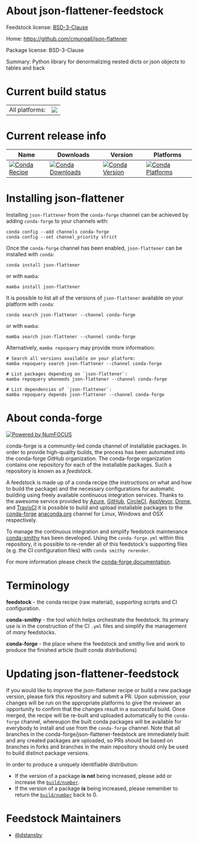 About json-flattener-feedstock
==============================

Feedstock license: [BSD-3-Clause](https://github.com/conda-forge/json-flattener-feedstock/blob/main/LICENSE.txt)

Home: https://github.com/cmungall/json-flattener

Package license: BSD-3-Clause

Summary: Python library for denormalizing nested dicts or json objects to tables and back

Current build status
====================


<table><tr><td>All platforms:</td>
    <td>
      <a href="https://dev.azure.com/conda-forge/feedstock-builds/_build/latest?definitionId=22312&branchName=main">
        <img src="https://dev.azure.com/conda-forge/feedstock-builds/_apis/build/status/json-flattener-feedstock?branchName=main">
      </a>
    </td>
  </tr>
</table>

Current release info
====================

| Name | Downloads | Version | Platforms |
| --- | --- | --- | --- |
| [![Conda Recipe](https://img.shields.io/badge/recipe-json--flattener-green.svg)](https://anaconda.org/conda-forge/json-flattener) | [![Conda Downloads](https://img.shields.io/conda/dn/conda-forge/json-flattener.svg)](https://anaconda.org/conda-forge/json-flattener) | [![Conda Version](https://img.shields.io/conda/vn/conda-forge/json-flattener.svg)](https://anaconda.org/conda-forge/json-flattener) | [![Conda Platforms](https://img.shields.io/conda/pn/conda-forge/json-flattener.svg)](https://anaconda.org/conda-forge/json-flattener) |

Installing json-flattener
=========================

Installing `json-flattener` from the `conda-forge` channel can be achieved by adding `conda-forge` to your channels with:

```
conda config --add channels conda-forge
conda config --set channel_priority strict
```

Once the `conda-forge` channel has been enabled, `json-flattener` can be installed with `conda`:

```
conda install json-flattener
```

or with `mamba`:

```
mamba install json-flattener
```

It is possible to list all of the versions of `json-flattener` available on your platform with `conda`:

```
conda search json-flattener --channel conda-forge
```

or with `mamba`:

```
mamba search json-flattener --channel conda-forge
```

Alternatively, `mamba repoquery` may provide more information:

```
# Search all versions available on your platform:
mamba repoquery search json-flattener --channel conda-forge

# List packages depending on `json-flattener`:
mamba repoquery whoneeds json-flattener --channel conda-forge

# List dependencies of `json-flattener`:
mamba repoquery depends json-flattener --channel conda-forge
```


About conda-forge
=================

[![Powered by
NumFOCUS](https://img.shields.io/badge/powered%20by-NumFOCUS-orange.svg?style=flat&colorA=E1523D&colorB=007D8A)](https://numfocus.org)

conda-forge is a community-led conda channel of installable packages.
In order to provide high-quality builds, the process has been automated into the
conda-forge GitHub organization. The conda-forge organization contains one repository
for each of the installable packages. Such a repository is known as a *feedstock*.

A feedstock is made up of a conda recipe (the instructions on what and how to build
the package) and the necessary configurations for automatic building using freely
available continuous integration services. Thanks to the awesome service provided by
[Azure](https://azure.microsoft.com/en-us/services/devops/), [GitHub](https://github.com/),
[CircleCI](https://circleci.com/), [AppVeyor](https://www.appveyor.com/),
[Drone](https://cloud.drone.io/welcome), and [TravisCI](https://travis-ci.com/)
it is possible to build and upload installable packages to the
[conda-forge](https://anaconda.org/conda-forge) [anaconda.org](https://anaconda.org/)
channel for Linux, Windows and OSX respectively.

To manage the continuous integration and simplify feedstock maintenance
[conda-smithy](https://github.com/conda-forge/conda-smithy) has been developed.
Using the ``conda-forge.yml`` within this repository, it is possible to re-render all of
this feedstock's supporting files (e.g. the CI configuration files) with ``conda smithy rerender``.

For more information please check the [conda-forge documentation](https://conda-forge.org/docs/).

Terminology
===========

**feedstock** - the conda recipe (raw material), supporting scripts and CI configuration.

**conda-smithy** - the tool which helps orchestrate the feedstock.
                   Its primary use is in the construction of the CI ``.yml`` files
                   and simplify the management of *many* feedstocks.

**conda-forge** - the place where the feedstock and smithy live and work to
                  produce the finished article (built conda distributions)


Updating json-flattener-feedstock
=================================

If you would like to improve the json-flattener recipe or build a new
package version, please fork this repository and submit a PR. Upon submission,
your changes will be run on the appropriate platforms to give the reviewer an
opportunity to confirm that the changes result in a successful build. Once
merged, the recipe will be re-built and uploaded automatically to the
`conda-forge` channel, whereupon the built conda packages will be available for
everybody to install and use from the `conda-forge` channel.
Note that all branches in the conda-forge/json-flattener-feedstock are
immediately built and any created packages are uploaded, so PRs should be based
on branches in forks and branches in the main repository should only be used to
build distinct package versions.

In order to produce a uniquely identifiable distribution:
 * If the version of a package **is not** being increased, please add or increase
   the [``build/number``](https://docs.conda.io/projects/conda-build/en/latest/resources/define-metadata.html#build-number-and-string).
 * If the version of a package **is** being increased, please remember to return
   the [``build/number``](https://docs.conda.io/projects/conda-build/en/latest/resources/define-metadata.html#build-number-and-string)
   back to 0.

Feedstock Maintainers
=====================

* [@dstansby](https://github.com/dstansby/)

